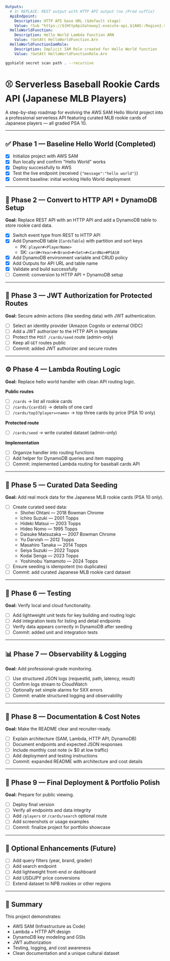 ```yaml
Outputs:
  # 3) REPLACE: REST output with HTTP API output (no /Prod suffix)
  ApiEndpoint:
    Description: HTTP API base URL ($default stage)
    Value: !Sub "https://${HttpApiGateway}.execute-api.${AWS::Region}.${AWS::URLSuffix}"
  HelloWorldFunction:
    Description: Hello World Lambda Function ARN
    Value: !GetAtt HelloWorldFunction.Arn
  HelloWorldFunctionIamRole:
    Description: Implicit IAM Role created for Hello World function
    Value: !GetAtt HelloWorldFunctionRole.Arn

```

```bash
ggshield secret scan path . --recursive
```

# ⚾ Serverless Baseball Rookie Cards API (Japanese MLB Players)

A step-by-step roadmap for evolving the AWS SAM Hello World project into a professional serverless API featuring curated MLB rookie cards of Japanese players — all graded PSA 10.

---

## ✅ Phase 1 — Baseline Hello World (Completed)
- [x] Initialize project with AWS SAM
- [x] Run locally and confirm "Hello World" works
- [x] Deploy successfully to AWS
- [x] Test the live endpoint (received `{"message":"hello world"}`)
- [x] Commit baseline: initial working Hello World deployment

---

## 🧩 Phase 2 — Convert to HTTP API + DynamoDB Setup
**Goal:** Replace REST API with an HTTP API and add a DynamoDB table to store rookie card data.

- [x] Switch event type from REST to HTTP API
- [x] Add DynamoDB table (`CardsTable`) with partition and sort keys  
  - PK: `player#<PlayerName>`  
  - SK: `card#<Year>#<Brand>#<Set>#<CardNo>#PSA10`
- [x] Add DynamoDB environment variable and CRUD policy
- [x] Add Outputs for API URL and table name
- [x] Validate and build successfully
- [ ] Commit: conversion to HTTP API + DynamoDB setup

---

## 🔐 Phase 3 — JWT Authorization for Protected Routes
**Goal:** Secure admin actions (like seeding data) with JWT authentication.

- [ ] Select an identity provider (Amazon Cognito or external OIDC)
- [ ] Add a JWT authorizer to the HTTP API in template
- [ ] Protect the `POST /cards/seed` route (admin-only)
- [ ] Keep all `GET` routes public
- [ ] Commit: added JWT authorizer and secure routes

---

## ⚙️ Phase 4 — Lambda Routing Logic
**Goal:** Replace hello world handler with clean API routing logic.

**Public routes**
- [ ] `/cards` → list all rookie cards  
- [ ] `/cards/{cardId}` → details of one card  
- [ ] `/cards/top3?player=<name>` → top three cards by price (PSA 10 only)

**Protected route**
- [ ] `/cards/seed` → write curated dataset (admin-only)

**Implementation**
- [ ] Organize handler into routing functions  
- [ ] Add helper for DynamoDB queries and item mapping  
- [ ] Commit: implemented Lambda routing for baseball cards API

---

## 🧠 Phase 5 — Curated Data Seeding
**Goal:** Add real mock data for the Japanese MLB rookie cards (PSA 10 only).

- [ ] Create curated seed data:
  - Shohei Ohtani — 2018 Bowman Chrome  
  - Ichiro Suzuki — 2001 Topps  
  - Hideki Matsui — 2003 Topps  
  - Hideo Nomo — 1995 Topps  
  - Daisuke Matsuzaka — 2007 Bowman Chrome  
  - Yu Darvish — 2012 Topps  
  - Masahiro Tanaka — 2014 Topps  
  - Seiya Suzuki — 2022 Topps  
  - Kodai Senga — 2023 Topps  
  - Yoshinobu Yamamoto — 2024 Topps
- [ ] Ensure seeding is idempotent (no duplicates)
- [ ] Commit: add curated Japanese MLB rookie card dataset

---

## 🧪 Phase 6 — Testing
**Goal:** Verify local and cloud functionality.

- [ ] Add lightweight unit tests for key building and routing logic  
- [ ] Add integration tests for listing and detail endpoints  
- [ ] Verify data appears correctly in DynamoDB after seeding  
- [ ] Commit: added unit and integration tests

---

## 📊 Phase 7 — Observability & Logging
**Goal:** Add professional-grade monitoring.

- [ ] Use structured JSON logs (requestId, path, latency, result)  
- [ ] Confirm logs stream to CloudWatch  
- [ ] Optionally set simple alarms for 5XX errors  
- [ ] Commit: enable structured logging and observability

---

## 🧾 Phase 8 — Documentation & Cost Notes
**Goal:** Make the README clear and recruiter-ready.

- [ ] Explain architecture (SAM, Lambda, HTTP API, DynamoDB)  
- [ ] Document endpoints and expected JSON responses  
- [ ] Include monthly cost note (≈ $0 at low traffic)  
- [ ] Add deployment and testing instructions  
- [ ] Commit: expanded README with architecture and cost details

---

## 🌟 Phase 9 — Final Deployment & Portfolio Polish
**Goal:** Prepare for public viewing.

- [ ] Deploy final version  
- [ ] Verify all endpoints and data integrity  
- [ ] Add `/players` or `/cards/search` optional route  
- [ ] Add screenshots or usage examples  
- [ ] Commit: finalize project for portfolio showcase

---

## 🚀 Optional Enhancements (Future)
- [ ] Add query filters (year, brand, grader)  
- [ ] Add search endpoint  
- [ ] Add lightweight front-end or dashboard  
- [ ] Add USD/JPY price conversions  
- [ ] Extend dataset to NPB rookies or other regions  

---

## 🏁 Summary
This project demonstrates:
- AWS SAM (Infrastructure as Code)
- Lambda + HTTP API design
- DynamoDB key modeling and GSIs
- JWT authorization
- Testing, logging, and cost awareness
- Clean documentation and a unique cultural dataset
